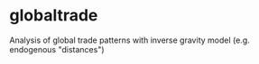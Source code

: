 # globaltrade
Analysis of global trade patterns with inverse gravity model (e.g. endogenous "distances")
